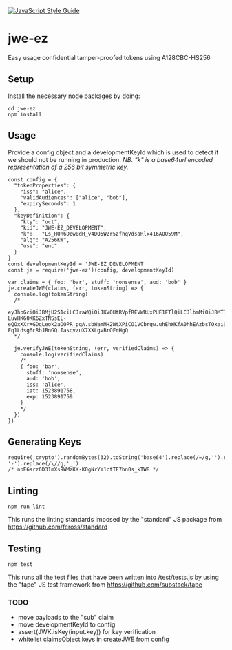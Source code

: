 [![JavaScript Style Guide](https://cdn.rawgit.com/feross/standard/master/badge.svg)](https://github.com/feross/standard)

# jwe-ez

Easy usage confidential tamper-proofed tokens using A128CBC-HS256


## Setup

Install the necessary node packages by doing:

```
cd jwe-ez
npm install
```

## Usage

Provide a config object and a developmentKeyId which is used to detect if we should not be running in production.
_NB. "k" is a base64url encoded representation of a 256 bit symmetric key._

```
const config = {
  "tokenProperties": {
    "iss": "alice",
    "validAudiences": ["alice", "bob"],
    "expirySeconds": 1
  },
  "keyDefinition": {
    "kty": "oct",
    "kid": "JWE-EZ_DEVELOPMENT",
    "k":   "Ls_HQn6Dow0dH_v4DQ5WZr5zfhqVdsaRlx416AOQ59M",
    "alg": "A256KW",
    "use": "enc"
  }
}
const developmentKeyId = 'JWE-EZ_DEVELOPMENT'
const je = require('jwe-ez')(config, developmentKeyId)

var claims = { foo: 'bar', stuff: 'nonsense', aud: 'bob' }
je.createJWE(claims, (err, tokenString) => {
  console.log(tokenString)
  /*
  eyJhbGciOiJBMjU2S1ciLCJraWQiOiJKV0UtRVpfREVWRUxPUE1FTlQiLCJlbmMiOiJBMTI4Q0JDLUhTMjU2In0.ox5JW3b5F-LuvHK60KK6ZxTNSsEL-eQOxXXrXGDqLeok2aOOPR_pqA.sbWamMH2WtXPiCO1VCbrqw.uhEhWKfA0hhEAzbsTOxaiSf9d45RHmxesDqs2fJYRzs6C0NWsL8SF6PdBzaOPqAUwgnR9-Fq1Ldsg6cRbJBnGQ.IasqvzuX7XXLgvBrOFrHgQ
  */

  je.verifyJWE(tokenString, (err, verifiedClaims) => {
    console.log(verifiedClaims)
    /*
    { foo: 'bar',
      stuff: 'nonsense',
      aud: 'bob',
      iss: 'alice',
      iat: 1523891758,
      exp: 1523891759
    }
    */
  })
})

```

## Generating Keys
```
require('crypto').randomBytes(32).toString('base64').replace(/=/g,'').replace(/\+/g, '-').replace(/\//g,'_')
/* nbE6srz6D31mXs9WMzKK-KOgNrYY1ctTF7bn0s_kTW8 */

```

## Linting

```npm run lint```

This runs the linting standards imposed by the "standard" JS package from https://github.com/feross/standard

## Testing

```npm test```

This runs all the test files that have been written into /test/tests.js by using the "tape" JS test framework from https://github.com/substack/tape

### TODO

- move payloads to the "sub" claim
- move developmentKeyId to config
- assert(JWK.isKey(input.key)) for key verification
- whitelist claimsObject keys in createJWE from config
